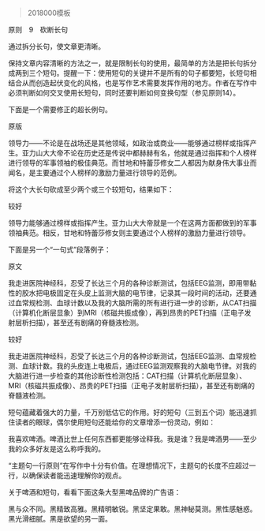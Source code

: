 # 
> 2018000模板


原则　9　砍断长句

通过拆分长句，使文章更清晰。

保持文章内容清晰的方法之一，就是限制长句的使用，最简单的方法是把长句拆分成两到三个短句。提醒一下：使用短句的关键并不是所有的句子都要短，长短句相结合从而创造起伏变化的风格，也是写作艺术需要发挥作用的地方。作者在写作中必须判断如何交叉使用长短句，同时还要判断如何变换句型（参见原则14）。

下面是一个需要修正的超长例句。

原版

领导力——不论是在战场还是其他领域，如政治或商业——能够通过榜样或指挥产生。亚力山大大帝不论在历史还是传说中都赫赫有名，他就是通过指挥和个人榜样进行领导的军事领袖的极佳典范。而甘地和特蕾莎修女二人都因为献身伟大事业而闻名，是主要通过个人榜样的激励力量进行领导的范例。

将这个大长句砍成至少两个或三个较短句，结果如下：

较好

领导力能够通过榜样或指挥产生。亚力山大大帝就是一个在这两方面都做到的军事领袖典范。相反，甘地和特蕾莎修女则主要通过个人榜样的激励力量进行领导。

下面是另一个“一句式”段落例子：

原文

我走进医院神经科，忍受了长达三个月的各种诊断测试，包括EEG监测，即用带黏性的胶水把电极固定在头皮上监测大脑的电节律，记录其一段时间的活动，还要通过血常规检测、血球计数以及我的大脑所需的所有进行进一步的诊断，从CAT扫描（计算机化断层显象）到MRI（核磁共振成像），再到昂贵的PET扫描（正电子发射层析扫描），甚至还有剧痛的脊髓液检测。

较好

我走进医院神经科，忍受了长达三个月的各种诊断测试，包括EEG监测、血常规检测、血球计数。我的头皮连上电极后，通过EEG监测观察我的大脑电节律。对我的大脑进行进一步检查的其他诊断性检测包括：CAT扫描（计算机化断层显象）、MRI（核磁共振成像）、昂贵的PET扫描（正电子发射层析扫描），甚至还有剧痛的脊髓液检测。

短句蕴藏着强大的力量，千万别低估它的作用。好的短句（三到五个词）能迅速抓住读者的眼球，偶尔使用短句还能给你的文章增添一份灵动，例如：

我喜欢啤酒。啤酒比世上任何东西都更能够诠释我。我是谁？我是啤酒男——至少我的众多好友是这么称呼我的。

“主题句一行原则”在写作中十分有价值。在理想情况下，主题句的长度不应超过一行，以确保读者能迅速理解你的观点。

关于啤酒和短句，看看下面这条大型黑啤品牌的广告语：

黑与众不同。黑精致高雅。黑精明敏锐。黑坚定果敢。黑神秘莫测。黑性感魅惑。黑光滑细腻。黑是欲望的另一面。


